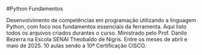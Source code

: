 #Python Fundamentos 


Desenvolvimento de competências em programação utilizando a linguagem Python, com foco nos fundamentos essenciais da ferramenta. 
Aqui listo todos os arquivos criados durantes o curso. 
Ministrado pelo Prof. Danilo Bezerra na  Escola SENAI Theobaldo de Nigris.
Entre os meses de abril e maio de 2025. 
10 aulas sendo a 10ª Certificação CISCO. 
